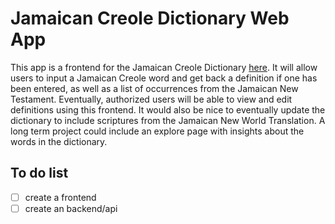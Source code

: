 # Jamaican Creole Dictionary Web App

This app is a frontend for the Jamaican Creole Dictionary [here](https://github.com/joshcwinton/jcr-dictionary). It will allow users to input a Jamaican Creole word and get back a definition if one has been entered, as well as a list of occurrences from the Jamaican New Testament. Eventually, authorized users will be able to view and edit definitions using this frontend. It would also be nice to eventually update the dictionary to include scriptures from the Jamaican New World Translation. A long term project could include an explore page with insights about the words in the dictionary.

## To do list
- [ ] create a frontend
- [ ] create an backend/api
